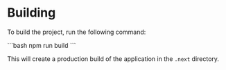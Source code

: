 # Building

To build the project, run the following command:

\`\`\`bash
npm run build
\`\`\`

This will create a production build of the application in the `.next` directory.

